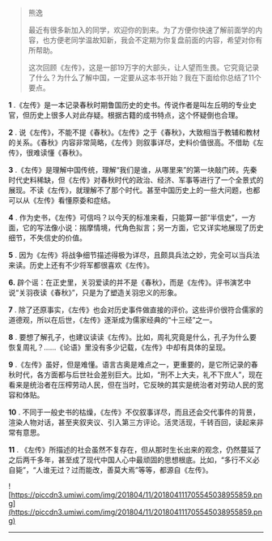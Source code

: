 > 熊逸
> 
> 最近有很多新加入的同学，欢迎你的到来。为了方便你快速了解前面学的内容，也方便老同学温故知新，我会不定期为你复盘前面的内容，希望对你有所帮助。
> 
> 这次回顾《左传》，这是一部19万字的大部头，让人望而生畏。它究竟记录了什么？为什么了解中国，一定要从这本书开始？我在下面给你总结了11个要点。

 **1** .《左传》是一本记录春秋时期鲁国历史的史书。传说作者是叫左丘明的专业史官，但历史上很多人对此存疑。根据古籍的成书特点，这个怀疑倒也合理。

 **2** . 说《左传》，不能不提《春秋》。《左传》之于《春秋》，大致相当于教辅和教材的关系。《春秋》内容非常简略，《左传》则叙事详尽，史料价值很高。不借助《左传》，很难读懂《春秋》。

 **3** .《左传》是理解中国传统，理解“我们是谁，从哪里来”的第一块敲门砖。先秦时代史料稀缺，但《左传》对春秋时代的政治、经济、军事等进行了一个全景式的展现。不读《左传》，就理解不了那个时代。甚至中国历史上的一些大问题，也都可以从《左传》看懂原委和症结。

 **4** . 作为史书，《左传》可信吗？以今天的标准来看，只能算一部“半信史”，一方面，它的写法像小说：揣摩情境，代角色拟言；另一方面，它又详实地展现了历史细节，不失信史的价值。

 **5** . 因为《左传》将战争细节描述得极为详尽，且颇具兵法之妙，完全可以当兵法来读。历史上还有不少将军都很喜欢《左传》。

 **6.** 辟个谣：在正史里，关羽爱读的并不是《春秋》，而是《左传》。评书演艺中说“关羽夜读《春秋》”，只是为了塑造关羽忠义的形象。

 **7** . 除了还原事实，《左传》也会对历史事件做直接的评价。这些评价很符合儒家的道德观，所以在后世，《左传》逐渐成为儒家经典的“十三经”之一。

 **8** . 要想了解孔子，也建议读读《左传》。比如，周礼究竟是什么，孔子为什么要恢复周礼？……《论语》里没有多少记载，《左传》中却有具体的呈现。

 **9** .《左传》虽好，但是难懂。语言古奥是难点之一，更重要的，是它所记录的春秋时代，各方面都与后世社会差别巨大。比如，“刑不上大夫，礼不下庶人”，现在看来是统治者在压榨劳动人民，但在当时，它反映的其实是统治者对劳动人民的宽容和体贴。

 **10** . 不同于一般史书的枯燥，《左传》不仅叙事详尽，而且还会交代事件的背景，渲染人物对话，甚至夹叙夹议、引入第三方评论。活灵活现，千转百回，读起来非常有意思。

 **11** . 《左传》所描述的社会虽然不复存在，但从那时生长出来的观念，仍然蔓延了之后两千多年，甚至成了现代中国人心中最顽固的思想根底。比如，“多行不义必自毙”，“人谁无过？过而能改，善莫大焉”等等，都源自《左传》。

![https://piccdn3.umiwi.com/img/201804/11/201804111705545038955859.png](https://piccdn3.umiwi.com/img/201804/11/201804111705545038955859.png)

---
